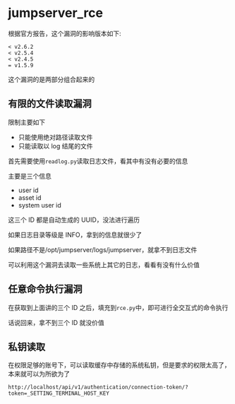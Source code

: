 # jumpserver_rce

根据官方报告，这个漏洞的影响版本如下:

```
< v2.6.2
< v2.5.4
< v2.4.5
= v1.5.9
```

这个漏洞的是两部分组合起来的

## 有限的文件读取漏洞

限制主要如下

- 只能使用绝对路径读取文件
- 只能读取以 log 结尾的文件

首先需要使用`readlog.py`读取日志文件，看其中有没有必要的信息

主要是三个信息

- user id
- asset id
- system user id

这三个 ID 都是自动生成的 UUID，没法进行遍历

如果日志目录等级是 INFO，拿到的信息就很少了

如果路径不是/opt/jumpserver/logs/jumpserver，就拿不到日志文件

可以利用这个漏洞去读取一些系统上其它的日志，看看有没有什么价值

## 任意命令执行漏洞

在获取到上面讲的三个 ID 之后，填充到`rce.py`中，即可进行全交互式的命令执行

话说回来，拿不到三个 ID 就没价值

## 私钥读取

在权限足够的账号下，可以读取缓存中存储的系统私钥，但是要求的权限太高了，本来就可以为所欲为了

```
http://localhost/api/v1/authentication/connection-token/?token=_SETTING_TERMINAL_HOST_KEY
```
